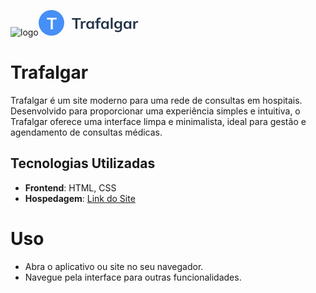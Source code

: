 ![logo](https://github.com/user-attachments/assets/29c9076c-9b81-4484-b91e-fd0157f30f6d)<svg width="160" height="41" viewBox="0 0 160 41" fill="none" xmlns="http://www.w3.org/2000/svg">
<path d="M58.856 30V15.624H53.264V13.08H67.544V15.624H61.952V30H58.856ZM67.5924 30V20.976C67.5924 20.464 67.5764 19.944 67.5444 19.416C67.5284 18.888 67.4884 18.376 67.4244 17.88H70.3284L70.6644 21.192H70.1844C70.3444 20.392 70.6084 19.728 70.9764 19.2C71.3604 18.672 71.8244 18.28 72.3684 18.024C72.9124 17.768 73.5044 17.64 74.1444 17.64C74.4324 17.64 74.6644 17.656 74.8404 17.688C75.0164 17.704 75.1924 17.744 75.3684 17.808L75.3444 20.448C75.0404 20.32 74.7764 20.24 74.5524 20.208C74.3444 20.176 74.0804 20.16 73.7604 20.16C73.0724 20.16 72.4884 20.304 72.0084 20.592C71.5444 20.88 71.1924 21.28 70.9524 21.792C70.7284 22.304 70.6164 22.888 70.6164 23.544V30H67.5924ZM81.6011 30.24C80.5451 30.24 79.6171 29.992 78.8171 29.496C78.0171 28.984 77.3931 28.256 76.9451 27.312C76.4971 26.368 76.2731 25.24 76.2731 23.928C76.2731 22.616 76.4971 21.496 76.9451 20.568C77.3931 19.624 78.0171 18.904 78.8171 18.408C79.6171 17.896 80.5451 17.64 81.6011 17.64C82.6251 17.64 83.5211 17.896 84.2891 18.408C85.0731 18.904 85.5931 19.576 85.8491 20.424H85.5851L85.8491 17.88H88.7291C88.6811 18.376 88.6331 18.88 88.5851 19.392C88.5531 19.904 88.5371 20.408 88.5371 20.904V30H85.5611L85.5371 27.504H85.8251C85.5691 28.336 85.0491 29 84.2651 29.496C83.4811 29.992 82.5931 30.24 81.6011 30.24ZM82.4411 27.936C83.3851 27.936 84.1451 27.608 84.7211 26.952C85.2971 26.28 85.5851 25.272 85.5851 23.928C85.5851 22.584 85.2971 21.584 84.7211 20.928C84.1451 20.272 83.3851 19.944 82.4411 19.944C81.4971 19.944 80.7371 20.272 80.1611 20.928C79.5851 21.584 79.2971 22.584 79.2971 23.928C79.2971 25.272 79.5771 26.28 80.1371 26.952C80.7131 27.608 81.4811 27.936 82.4411 27.936ZM92.6199 30V20.136H90.2919V17.88H93.4599L92.6199 18.648V16.8C92.6199 15.296 93.0039 14.16 93.7719 13.392C94.5559 12.624 95.6999 12.24 97.2039 12.24C97.5559 12.24 97.9239 12.264 98.3079 12.312C98.7079 12.36 99.0519 12.448 99.3399 12.576V14.928C99.1319 14.848 98.8839 14.784 98.5959 14.736C98.3079 14.688 98.0279 14.664 97.7559 14.664C97.3399 14.664 96.9639 14.744 96.6279 14.904C96.3079 15.064 96.0519 15.312 95.8599 15.648C95.6839 15.968 95.5959 16.4 95.5959 16.944V18.408L95.1639 17.88H98.7879V20.136H95.6199V30H92.6199ZM105.203 30.24C104.147 30.24 103.219 29.992 102.419 29.496C101.619 28.984 100.995 28.256 100.547 27.312C100.099 26.368 99.8746 25.24 99.8746 23.928C99.8746 22.616 100.099 21.496 100.547 20.568C100.995 19.624 101.619 18.904 102.419 18.408C103.219 17.896 104.147 17.64 105.203 17.64C106.227 17.64 107.123 17.896 107.891 18.408C108.675 18.904 109.195 19.576 109.451 20.424H109.187L109.451 17.88H112.331C112.283 18.376 112.235 18.88 112.187 19.392C112.155 19.904 112.139 20.408 112.139 20.904V30H109.163L109.139 27.504H109.427C109.171 28.336 108.651 29 107.867 29.496C107.083 29.992 106.195 30.24 105.203 30.24ZM106.043 27.936C106.987 27.936 107.747 27.608 108.323 26.952C108.899 26.28 109.187 25.272 109.187 23.928C109.187 22.584 108.899 21.584 108.323 20.928C107.747 20.272 106.987 19.944 106.043 19.944C105.099 19.944 104.339 20.272 103.763 20.928C103.187 21.584 102.899 22.584 102.899 23.928C102.899 25.272 103.179 26.28 103.739 26.952C104.315 27.608 105.083 27.936 106.043 27.936ZM115.405 30V12.336H118.405V30H115.405ZM127.279 35.376C126.159 35.376 125.143 35.256 124.231 35.016C123.335 34.776 122.535 34.408 121.831 33.912L122.479 31.752C122.943 32.056 123.423 32.304 123.919 32.496C124.415 32.688 124.927 32.832 125.455 32.928C125.983 33.024 126.519 33.072 127.063 33.072C128.183 33.072 129.015 32.792 129.559 32.232C130.119 31.688 130.399 30.904 130.399 29.88V26.976H130.639C130.383 27.808 129.863 28.472 129.079 28.968C128.311 29.464 127.423 29.712 126.415 29.712C125.327 29.712 124.375 29.472 123.559 28.992C122.759 28.496 122.135 27.792 121.687 26.88C121.239 25.968 121.015 24.896 121.015 23.664C121.015 22.432 121.239 21.368 121.687 20.472C122.135 19.56 122.759 18.864 123.559 18.384C124.375 17.888 125.327 17.64 126.415 17.64C127.439 17.64 128.327 17.888 129.079 18.384C129.847 18.864 130.359 19.52 130.615 20.352L130.399 20.208L130.639 17.88H133.543C133.479 18.376 133.431 18.88 133.399 19.392C133.367 19.904 133.351 20.408 133.351 20.904V29.52C133.351 31.424 132.831 32.872 131.791 33.864C130.767 34.872 129.263 35.376 127.279 35.376ZM127.231 27.408C128.191 27.408 128.951 27.088 129.511 26.448C130.087 25.792 130.375 24.864 130.375 23.664C130.375 22.464 130.087 21.544 129.511 20.904C128.951 20.264 128.191 19.944 127.231 19.944C126.255 19.944 125.479 20.264 124.903 20.904C124.327 21.544 124.039 22.464 124.039 23.664C124.039 24.864 124.327 25.792 124.903 26.448C125.479 27.088 126.255 27.408 127.231 27.408ZM141.273 30.24C140.217 30.24 139.289 29.992 138.489 29.496C137.689 28.984 137.065 28.256 136.617 27.312C136.169 26.368 135.945 25.24 135.945 23.928C135.945 22.616 136.169 21.496 136.617 20.568C137.065 19.624 137.689 18.904 138.489 18.408C139.289 17.896 140.217 17.64 141.273 17.64C142.297 17.64 143.193 17.896 143.961 18.408C144.745 18.904 145.265 19.576 145.521 20.424H145.257L145.521 17.88H148.401C148.353 18.376 148.305 18.88 148.257 19.392C148.225 19.904 148.209 20.408 148.209 20.904V30H145.233L145.209 27.504H145.497C145.241 28.336 144.721 29 143.937 29.496C143.153 29.992 142.265 30.24 141.273 30.24ZM142.113 27.936C143.057 27.936 143.817 27.608 144.393 26.952C144.969 26.28 145.257 25.272 145.257 23.928C145.257 22.584 144.969 21.584 144.393 20.928C143.817 20.272 143.057 19.944 142.113 19.944C141.169 19.944 140.409 20.272 139.833 20.928C139.257 21.584 138.969 22.584 138.969 23.928C138.969 25.272 139.249 26.28 139.809 26.952C140.385 27.608 141.153 27.936 142.113 27.936ZM151.452 30V20.976C151.452 20.464 151.436 19.944 151.404 19.416C151.388 18.888 151.348 18.376 151.284 17.88H154.188L154.524 21.192H154.044C154.204 20.392 154.468 19.728 154.836 19.2C155.22 18.672 155.684 18.28 156.228 18.024C156.772 17.768 157.364 17.64 158.004 17.64C158.292 17.64 158.524 17.656 158.7 17.688C158.876 17.704 159.052 17.744 159.228 17.808L159.204 20.448C158.9 20.32 158.636 20.24 158.412 20.208C158.204 20.176 157.94 20.16 157.62 20.16C156.932 20.16 156.348 20.304 155.868 20.592C155.404 20.88 155.052 21.28 154.812 21.792C154.588 22.304 154.476 22.888 154.476 23.544V30H151.452Z" fill="#233348"/>
<circle cx="20.5" cy="20.5" r="20.5" fill="#458FF6"/>
<path d="M19.344 15.244H13.312V12.488H28.782V15.244H22.724V31H19.344V15.244Z" fill="white"/>
</svg>

# Trafalgar

Trafalgar é um site moderno para uma rede de consultas em hospitais. Desenvolvido para proporcionar uma experiência simples e intuitiva, o Trafalgar oferece uma interface limpa e minimalista, ideal para gestão e agendamento de consultas médicas.

## Tecnologias Utilizadas

- **Frontend**: HTML, CSS
- **Hospedagem**: [Link do Site](https://landpage-trafalgar-three.vercel.app/)

# Uso
- Abra o aplicativo ou site no seu navegador.
- Navegue pela interface para outras funcionalidades.

